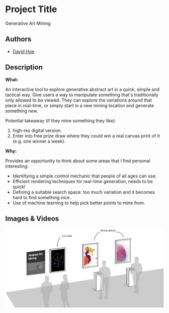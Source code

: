 # Project Title
Generative Art Mining

## Authors
- [David Hoe](https://github.com/davidhoe)

## Description

**What:**

An interactive tool to explore generative abstract art in a quick, simple and tactical way.  Give users a way to manipulate something that's traditionally only allowed to be viewed. They can explore the variations around that piece in real-time, or simply start in a new mining location and generate something new.

Potential takeaway (if they mine something they like):
1. high-res digital version.
2. Enter into free prize draw where they could win a real canvas print of it (e.g. one winner a week).

**Why:**

Provides an opportunity to think about some areas that I find personal interesting:

* Identifying a simple control mechanic that people of all ages can use.
* Efficient rendering techniques for real-time generation, needs to be quick!
* Defining a suitable search space: too much variation and it becomes hard to find something nice.
* Use of machine learning to help pick better points to mine from.

## Images & Videos

![Example Image](project_images/cover.jpg?raw=true "Example Image")
